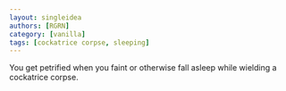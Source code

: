 ```yaml
---
layout: singleidea
authors: [RGRN]
category: [vanilla]
tags: [cockatrice corpse, sleeping]
---
```

You get petrified when you faint or otherwise fall asleep while wielding a cockatrice corpse.
